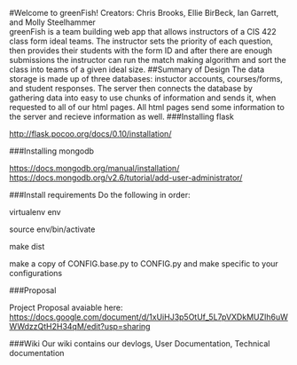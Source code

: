#Welcome to greenFish!
Creators: Chris Brooks, Ellie BirBeck, Ian Garrett, and Molly Steelhammer<br>
  greenFish is a team building web app that allows instructors of a CIS 422 class form ideal teams. The instructor sets the priority of each question, then provides their students with the form ID and after there are enough submissions the instructor can run the match making algorithm and sort the class into teams of a given ideal size.
##Summary of Design
  The data storage is made up of three databases: instuctor accounts, courses/forms, and student responses. The server then connects the database by gathering data into easy to use chunks of information and sends it, when requested to all of our html pages. All html pages send some information to the server and recieve information as well.
###Installing flask

http://flask.pocoo.org/docs/0.10/installation/

###Installing mongodb

https://docs.mongodb.org/manual/installation/
https://docs.mongodb.org/v2.6/tutorial/add-user-administrator/

###Install requirements
Do the following in order:

virtualenv env

source env/bin/activate

make dist

make a copy of CONFIG.base.py to CONFIG.py and make specific to your configurations

###Proposal 

Project Proposal avaiable here: https://docs.google.com/document/d/1xUiHJ3p5OtUf_5L7pVXDkMUZIh6uWWWdzzQtH2H34qM/edit?usp=sharing

###Wiki
Our wiki contains our devlogs, User Documentation, Technical documentation

